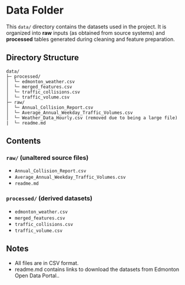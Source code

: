 # Data Folder

This `data/` directory contains the datasets used in the project. It is organized into **raw** inputs (as obtained from source systems) and **processed** tables generated during cleaning and feature preparation.

## Directory Structure
```text
data/
├─ processed/
│  └─ edmonton_weather.csv
│  └─ merged_features.csv
│  └─ traffic_collisions.csv
│  └─ traffic_volume.csv
├─ raw/
│  └─ Annual_Collision_Report.csv
│  └─ Average_Annual_Weekday_Traffic_Volumes.csv
│  └─ Weather_Data_Hourly.csv (removed due to being a large file)
|  └─ readme.md
```

## Contents

### `raw/` (unaltered source files)
- `Annual_Collision_Report.csv`
- `Average_Annual_Weekday_Traffic_Volumes.csv`
- `readme.md`

### `processed/` (derived datasets)
- `edmonton_weather.csv`
- `merged_features.csv`
- `traffic_collisions.csv`
- `traffic_volume.csv`

## Notes
- All files are in CSV format.
- readme.md contains links to download the datasets from Edmonton Open Data Portal..
